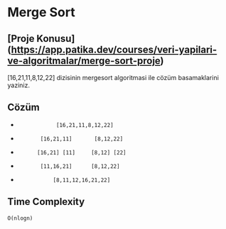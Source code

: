 # Merge Sort
## [Proje Konusu] (https://app.patika.dev/courses/veri-yapilari-ve-algoritmalar/merge-sort-proje)
[16,21,11,8,12,22] dizisinin mergesort algoritmasi ile cözüm basamaklarini yaziniz.
## Cözüm
 -                 [16,21,11,8,12,22]
 -            [16,21,11]       [8,12,22]
 -           [16,21] [11]     [8,12] [22]
 -            [11,16,21]      [8,12,22]
 -                [8,11,12,16,21,22]

## Time Complexity 
    O(nlogn)